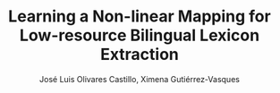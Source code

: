 ---
paperId: 41
author: José Luis Olivares Castillo, Ximena Gutiérrez-Vasques
publicationauthor: Olivares Castillo, J. L. et al.
title: Learning a Non-linear Mapping for Low-resource Bilingual Lexicon Extraction
pdf: Poster_Jose_Olivares.pdf
poster: --
alt: --
type: Poster
topic: Natural Language Processing
link: https://research.latinxinai.org/papers/neurips/2018/pdf/Poster_Jose_Olivares.pdf
conference: neurips
year: 2018
tags: neurips-2018
location: Montreal, Canada
---